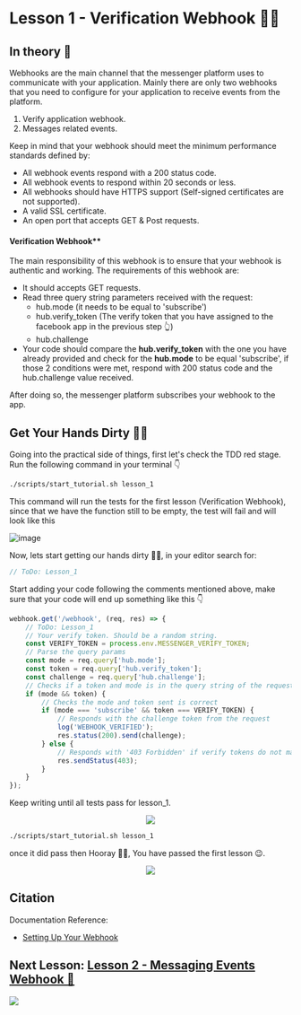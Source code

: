 # Lesson 1 - Verification Webhook 👮‍♂️

## In theory 📖

Webhooks are the main channel that the messenger platform uses to communicate with your application. Mainly there are only two webhooks that you need to configure for your application to receive events from the platform.

1. Verify application webhook.
2. Messages related events.

Keep in mind that your webhook should meet the minimum performance standards defined by:

-   All webhook events respond with a 200 status code.
-   All webhook events to respond within 20 seconds or less.
-   All webhooks should have HTTPS support (Self-signed certificates are not supported).
-   A valid SSL certificate.
-   An open port that accepts GET & Post requests.

#### Verification Webhook\*\*

The main responsibility of this webhook is to ensure that your webhook is authentic and working. The requirements of this webhook are:

-   It should accepts GET requests.
-   Read three query string parameters received with the request:
    -   hub.mode (it needs to be equal to 'subscribe')
    -   hub.verify_token (The verify token that you have assigned to the facebook app in the previous step 👆)
    -   hub.challenge
-   Your code should compare the **hub.verify_token** with the one you have already provided and check for the **hub.mode** to be equal 'subscribe', if those 2 conditions were met, respond with 200 status code and the hub.challenge value received.

After doing so, the messenger platform subscribes your webhook to the app.

## Get Your Hands Dirty 👩‍💻

Going into the practical side of things, first let's check the TDD red stage. Run the following command in your terminal 👇

```sh
./scripts/start_tutorial.sh lesson_1
```

This command will run the tests for the first lesson (Verification Webhook), since that we have the function still to be empty, the test will fail and will look like this

![image](https://github.com/mohamedluay/Messenger_Platform_Tutorial_TDD/blob/master/tutorials/english/images/Intro_im3.png)

Now, lets start getting our hands dirty 👩‍💻, in your editor search for:

```javascript
// ToDo: Lesson_1
```

Start adding your code following the comments mentioned above, make sure that your code will end up something like this 👇

```javascript
webhook.get('/webhook', (req, res) => {
    // ToDo: Lesson_1
    // Your verify token. Should be a random string.
    const VERIFY_TOKEN = process.env.MESSENGER_VERIFY_TOKEN;
    // Parse the query params
    const mode = req.query['hub.mode'];
    const token = req.query['hub.verify_token'];
    const challenge = req.query['hub.challenge'];
    // Checks if a token and mode is in the query string of the request
    if (mode && token) {
        // Checks the mode and token sent is correct
        if (mode === 'subscribe' && token === VERIFY_TOKEN) {
            // Responds with the challenge token from the request
            log('WEBHOOK_VERIFIED');
            res.status(200).send(challenge);
        } else {
            // Responds with '403 Forbidden' if verify tokens do not match
            res.sendStatus(403);
        }
    }
});
```

Keep writing until all tests pass for lesson_1.

<p align="center">
  <img src="https://media.giphy.com/media/l0Iy88cWKqBeBN92o/giphy.gif" />
</p>

```sh
./scripts/start_tutorial.sh lesson_1
```

once it did pass then Hooray 🎉🥳, You have passed the first lesson 😉.

<p align="center">
  <img src="https://media.giphy.com/media/zCln43mMti1UI/giphy.gif" />
</p>

## Citation

Documentation Reference:

-   [Setting Up Your Webhook](https://developers.facebook.com/docs/messenger-platform/getting-started/webhook-setup)

## Next Lesson: [Lesson 2 - Messaging Events Webhook 💬](Lesson_2.md)

[<img src="https://img.shields.io/badge/@_mluay%20-%231DA1F2.svg?&style=for-the-badge&logo=Twitter&logoColor=white"/>](https://twitter.com/_mluay)
